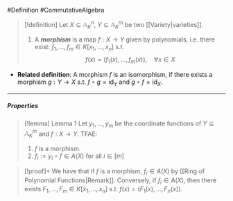 #Definition #CommutativeAlgebra 

> [!definition]
> Let $X\subseteq \mathbb{A}_{K}^n$, $Y\subseteq \mathbb{A}_{K}^m$ be two [[Variety|varieties]]. 
> 1. A ***morphism*** is a map $f:X\to Y$ given by polynomials, i.e. there exist: $f_{1},\dots,f_{m}\in K[x_{1},\dots,x_{n}]$ s.t. $$f(x)=(f_{1}(x),\dots,f_{m}(x)),\quad \forall x\in X$$
- **Related definition**: A morphism $f$ is an isomorphism, if there exists a morphism $g:Y\to X$ s.t. $f\circ g=\text{id}_{Y}$ and $g\circ f=\text{id}_{X}$.
---
##### Properties
> [!lemma] Lemma 1
> Let $y_{1},\dots,y_{m}$ be the coordinate functions of $Y\subseteq \mathbb{A}_{K}^m$ and $f:X\to Y$. TFAE:
> 1. $f$ is a morphism.
> 2. $f_{i}:=y_{i}\circ f\in A(X)$ for all $i\in[m]$

> [!proof]+
> We have that if $f$ is a morphism, $f_{i}\in A(X)$ by [[Ring of Polynomial Functions|Remark]]. Conversely, if $f_{i}\in A(X)$, then there exists $F_{1},\dots,F_{m}\in K[x_{1},\dots,x_{n}]$ s.t. $f(x)=(F_{1}(x),\dots,F_{n}(x))$. 